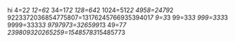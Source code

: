 hi
4=2*2
12=6*2
34=17*2
128=64*2
1024=512*2
4958=2479*2
9223372036854775807=1317624576693539401*7
9=3*3
99=33*3
999=333*3
9999=3333*3
9797973=3265991*3
49=7*7
239809320265259=15485783*15485773